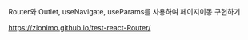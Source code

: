 Router와 Outlet, useNavigate, useParams를 사용하여 페이지이동 구현하기

https://zionimo.github.io/test-react-Router/

